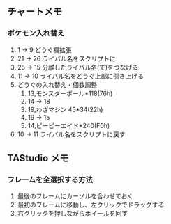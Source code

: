 ## チャートメモ

### ポケモン入れ替え

1. 1 -> 9 どうぐ欄拡張
2. 21 -> 26 ライバル名をスクリプトに
3. 25 -> 15 分離したライバル名(て)をつなげる
4. 11 -> 10 ライバル名をどうぐ上部に引き上げる
5. どうぐの入れ替え・個数調整
   1. 13,モンスターボール\*118(76h)
   2. 14 -> 18
   3. 19,わざマシン 45\*34(22h)
   4. 19 -> 15
   5. 14,ピーピーエイド\*240(F0h)
6. 10 -> 11 ライバル名をスクリプトに戻す

## TAStudio メモ

### フレームを全選択する方法

1. 最後のフレームにカーソルを合わせておく
2. 最初のフレームに移動し、左クリックでドラッグする
3. 右クリックを押しながらホイールを回す

